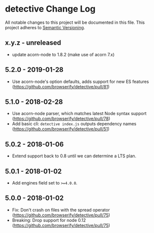# detective Change Log
All notable changes to this project will be documented in this file.
This project adheres to [Semantic Versioning](http://semver.org/).

## x.y.z - unreleased
* update acorn-node to 1.8.2 (make use of acorn 7.x)

## 5.2.0 - 2019-01-28
* Use acorn-node's option defaults, adds support for new ES features (https://github.com/browserify/detective/pull/81)

## 5.1.0 - 2018-02-28
* Use acorn-node parser, which matches latest Node syntax support (https://github.com/browserify/detective/pull/78)
* Add basic cli: `detective index.js` outputs dependency names (https://github.com/browserify/detective/pull/51)

## 5.0.2 - 2018-01-06
* Extend support back to 0.8 until we can determine a LTS plan.

## 5.0.1 - 2018-01-02
* Add engines field set to `>=4.0.0`.

## 5.0.0 - 2018-01-02
* Fix: Don't crash on files with the spread operator (https://github.com/browserify/detective/pull/75)
* Breaking: Drop support for node 0.12 (https://github.com/browserify/detective/pull/75)
